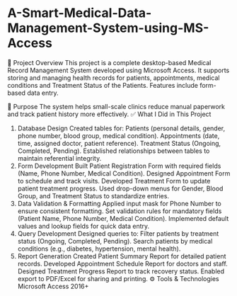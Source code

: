 # A-Smart-Medical-Data-Management-System-using-MS-Access

📘 Project Overview
This project is a complete desktop-based Medical Record Management System developed using Microsoft Access. It supports storing and managing health records for patients, appointments, medical conditions and Treatment Status of the Patients. Features include form-based data entry.

🎯 Purpose
The system helps small-scale clinics reduce manual paperwork and track patient history more effectively.
✅ What I Did in This Project
1. Database Design
Created tables for:
Patients (personal details, gender, phone number, blood group, medical condition).
Appointments (date, time, assigned doctor, patient reference).
Treatment Status (Ongoing, Completed, Pending).
Established relationships between tables to maintain referential integrity.
2. Form Development
Built Patient Registration Form with required fields (Name, Phone Number, Medical Condition).
Designed Appointment Form to schedule and track visits.
Developed Treatment Form to update patient treatment progress.
Used drop-down menus for Gender, Blood Group, and Treatment Status to standardize entries.
3. Data Validation & Formatting
Applied input mask for Phone Number to ensure consistent formatting.
Set validation rules for mandatory fields (Patient Name, Phone Number, Medical Condition).
Implemented default values and lookup fields for quick data entry.
4. Query Development
Designed queries to:
Filter patients by treatment status (Ongoing, Completed, Pending).
Search patients by medical conditions (e.g., diabetes, hypertension, mental health).
5. Report Generation
Created Patient Summary Report for detailed patient records.
Developed Appointment Schedule Report for doctors and staff.
Designed Treatment Progress Report to track recovery status.
Enabled export to PDF/Excel for sharing and printing.
⚙️ Tools & Technologies
Microsoft Access 2016+
